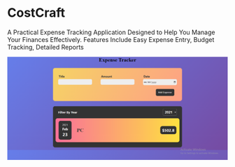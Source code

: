 # CostCraft

A Practical Expense Tracking Application Designed to Help You Manage Your Finances Effectively. Features Include Easy Expense Entry, Budget Tracking, Detailed Reports

![CostCraft](/CostCraft.png)
